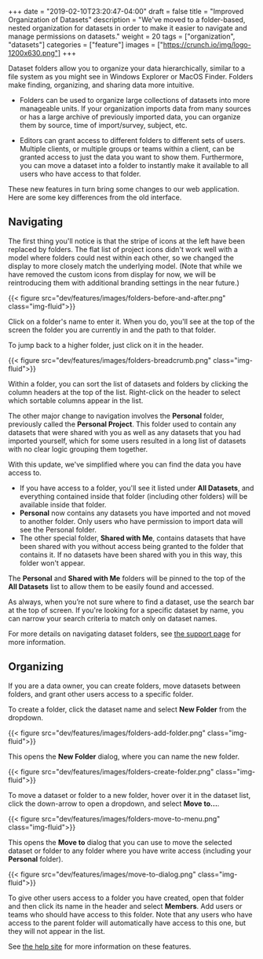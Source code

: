 +++
date = "2019-02-10T23:20:47-04:00"
draft = false
title = "Improved Organization of Datasets"
description = "We've moved to a folder-based, nested organization for datasets in order to make it easier to navigate and manage permissions on datasets."
weight = 20
tags = ["organization", "datasets"]
categories = ["feature"]
images = ["https://crunch.io/img/logo-1200x630.png"]
+++

Dataset folders allow you to organize your data hierarchically, similar to a file system as you might see in Windows Explorer or MacOS Finder. Folders make finding, organizing, and sharing data more intuitive.

* Folders can be used to organize large collections of datasets into more manageable units. If your organization imports data from many sources or has a large archive of previously imported data, you can organize them by source, time of import/survey, subject, etc.

* Editors can grant access to different folders to different sets of users. Multiple clients, or multiple groups or teams within a client, can be granted access to just the data you want to show them. Furthermore, you can move a dataset into a folder to instantly make it available to all users who have access to that folder.

These new features in turn bring some changes to our web application. Here are some key differences from the old interface.

## Navigating

The first thing you'll notice is that the stripe of icons at the left have been replaced by folders. The flat list of project icons didn't work well with a model where folders could nest within each other, so we changed the display to more closely match the underlying model. (Note that while we have removed the custom icons from display for now, we will be reintroducing them with additional branding settings in the near future.)

{{< figure src="dev/features/images/folders-before-and-after.png" class="img-fluid">}}

Click on a folder's name to enter it. When you do, you'll see at the top of the screen the folder you are currently in and the path to that folder.

To jump back to a higher folder, just click on it in the header.

{{< figure src="dev/features/images/folders-breadcrumb.png" class="img-fluid">}}

Within a folder, you can sort the list of datasets and folders by clicking the column headers at the top of the list. Right-click on the header to select which sortable columns appear in the list.

The other major change to navigation involves the **Personal** folder, previously called the **Personal Project**. This folder used to contain any datasets that were shared with you as well as any datasets that you had imported yourself, which for some users resulted in a long list of datasets with no clear logic grouping them together.

With this update, we've simplified where you can find the data you have access to.

* If you have access to a folder, you'll see it listed under **All Datasets**, and everything contained inside that folder (including other folders) will be available inside that folder.
* **Personal** now contains any datasets you have imported and not moved to another folder. Only users who have permission to import data will see the Personal folder.
* The other special folder, **Shared with Me**, contains datasets that have been shared with you without access being granted to the folder that contains it. If no datasets have been shared with you in this way, this folder won't appear.

The **Personal** and **Shared with Me** folders will be pinned to the top of the **All Datasets** list to allow them to be easily found and accessed.

As always, when you’re not sure where to find a dataset, use the search bar at the top of screen. If you're looking for a specific dataset by name, you can narrow your search criteria to match only on dataset names.

For more details on navigating dataset folders, see [the support page](http://support.crunch.io/articles/cEBBbgki/Navigating-Datasets-Early-Access) for more information.

## Organizing

If you are a data owner, you can create folders, move datasets between folders, and grant other users access to a specific folder.

To create a folder, click the dataset name and select **New Folder** from the dropdown.

{{< figure src="dev/features/images/folders-add-folder.png" class="img-fluid">}}

This opens the **New Folder** dialog, where you can name the new folder.

{{< figure src="dev/features/images/folders-create-folder.png" class="img-fluid">}}

To move a dataset or folder to a new folder, hover over it in the dataset list, click the down-arrow to open a dropdown, and select **Move to...**.

{{< figure src="dev/features/images/folders-move-to-menu.png" class="img-fluid">}}

This opens the **Move to** dialog that you can use to move the selected dataset or folder to any folder where you have write access (including your **Personal** folder).

{{< figure src="dev/features/images/move-to-dialog.png" class="img-fluid">}}

To give other users access to a folder you have created, open that folder and then click its name in the header and select **Members**. Add users or teams who should have access to this folder. Note that any users who have access to the parent folder will automatically have access to this one, but they will not appear in the list.

See [the help site](http://support.crunch.io/articles/ceXXoAEi/Organizing-Datasets-Early-Access) for more information on these features.

